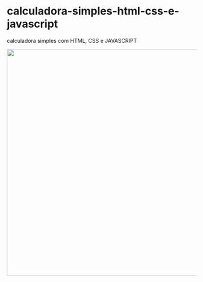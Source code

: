 # calculadora-simples-html-css-e-javascript
calculadora simples com HTML, CSS e JAVASCRIPT


<div align="center">
<img src="https://user-images.githubusercontent.com/99767778/160167678-efe0e42c-e141-42ba-a79e-9de424f38109.png" width="600px" />
</div>

